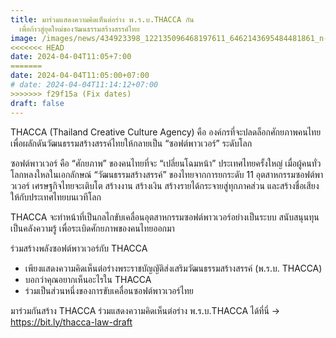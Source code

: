 ```yaml
---
title: มาร่วมแสดงความคิดเห็นต่อร่าง พ.ร.บ.THACCA กัน
  เพื่อก้าวสู่ยุคใหม่ของวัฒนธรรมสร้างสรรค์ไทย
image: /images/news/434923398_122135096468197611_6462143695484481861_n-2.jpg
<<<<<<< HEAD
date: 2024-04-04T11:05+7:00
=======
date: 2024-04-04T11:05:00+07:00
# date: 2024-04-04T11:14:12+07:00
>>>>>>> f29f15a (Fix dates)
draft: false
---
```

THACCA (Thailand Creative Culture Agency) คือ องค์กรที่จะปลดล็อกศักยภาพคนไทย เพื่อผลักดันวัฒนธรรมสร้างสรรค์ไทยให้กลายเป็น “ซอฟต์พาวเวอร์” ระดับโลก


ซอฟต์พาวเวอร์ คือ “ศักยภาพ” ของคนไทยที่จะ “เปลี่ยนโฉมหน้า” ประเทศไทยครั้งใหญ่ เมื่อผู้คนทั่วโลกหลงใหลในเอกลักษณ์ “วัฒนธรรมสร้างสรรค์” ของไทยจากการยกระดับ 11 อุตสาหกรรมซอฟต์พาวเวอร์ เศรษฐกิจไทยจะเติบโต สร้างงาน สร้างเงิน สร้างรายได้กระจายสู่ทุกภาคส่วน และสร้างชื่อเสียงให้กับประเทศไทยบนเวทีโลก


THACCA จะทำหน้าที่เป็นกลไกขับเคลื่อนอุตสาหกรรมซอฟต์พาวเวอร์อย่างเป็นระบบ สนับสนุนทุน เป็นคลังความรู้ เพื่อระเบิดศักยภาพของคนไทยออกมา


ร่วมสร้างพลังซอฟต์พาวเวอร์กับ THACCA 

* เพียงแสดงความคิดเห็นต่อร่างพระราชบัญญัติส่งเสริมวัฒนธรรมสร้างสรรค์ (พ.ร.บ. THACCA)
* บอกว่าคุณอยากเห็นอะไรใน THACCA
* ร่วมเป็นส่วนหนึ่งของการขับเคลื่อนซอฟต์พาวเวอร์ไทย

มาร่วมกันสร้าง THACCA ร่วมแสดงความคิดเห็นต่อร่าง พ.ร.บ.THACCA ได้ที่นี่ → https://bit.ly/thacca-law-draft
